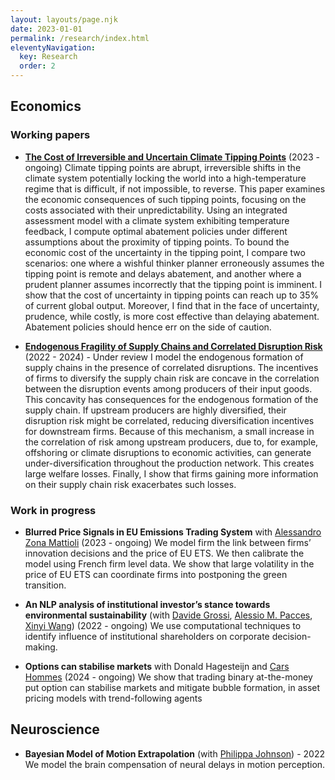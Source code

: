 ```yaml
---
layout: layouts/page.njk
date: 2023-01-01
permalink: /research/index.html
eleventyNavigation:
  key: Research
  order: 2
---
```


## Economics

### Working papers

- [**The Cost of Irreversible and Uncertain Climate Tipping Points**](../static/docs/tipping-point.pdf) (2023 - ongoing) 
    Climate tipping points are abrupt, irreversible shifts in the climate system potentially locking the world into a high-temperature regime that is difficult, if not impossible, to reverse. This paper examines the economic consequences of such tipping points, focusing on the costs associated with their unpredictability. Using an integrated assessment model with a climate system exhibiting temperature feedback, I compute optimal abatement policies under different assumptions about the proximity of tipping points. To bound the economic cost of the uncertainty in the tipping point, I compare two scenarios: one where a wishful thinker planner erroneously  assumes the tipping point is remote and delays abatement, and another where a prudent planner assumes incorrectly that the tipping point is imminent. I show that the cost of uncertainty in tipping points can reach up to 35\% of current global output. Moreover, I find that in the face of uncertainty, prudence, while costly, is more cost effective than delaying abatement. Abatement policies should hence err on the side of caution.


- [**Endogenous Fragility of Supply Chains and Correlated Disruption Risk**](../static/docs/endfrag.pdf) (2022 - 2024) - Under review
    I model the endogenous formation of supply chains in the presence of correlated disruptions. The incentives of firms to diversify the supply chain risk are concave in the correlation between the disruption events among producers of their input goods. This concavity has consequences for the endogenous formation of the supply chain. If upstream producers are highly diversified, their disruption risk might be correlated, reducing diversification incentives for downstream firms. Because of this mechanism, a small increase in the correlation of risk among upstream producers, due to, for example, offshoring or climate disruptions to economic activities, can generate under-diversification throughout the production network. This creates large welfare losses. Finally, I show that firms gaining more information on their supply chain risk exacerbates such losses.

### Work in progress

- **Blurred Price Signals in EU Emissions Trading System** with [Alessandro Zona Mattioli](https://research.vu.nl/en/persons/alessandro-zona-mattioli) (2023 - ongoing) 
    We model firm the link between firms’ innovation decisions and the price of EU ETS. We then calibrate the model using French firm level data. We show that large volatility in the price of EU ETS can coordinate firms into postponing the green transition.


- **An NLP analysis of institutional investor’s stance towards environmental sustainability** (with [Davide Grossi](https://davidegrossi.me/), [Alessio M. Pacces](https://www.uva.nl/en/profile/p/a/a.m.pacces/a.m.pacces.html), [Xinyi Wang](https://www.uva.nl/en/profile/w/a/x.wang/x.wang.html)) (2022 - ongoing)
    We use computational techniques to identify influence of institutional shareholders on corporate decision-making.

- **Options can stabilise markets** with Donald Hagesteijn and [Cars Hommes](https://www.uva.nl/en/profile/h/o/c.h.hommes/c.h.hommes.html) (2024 - ongoing)
    We show that trading binary at-the-money put option can stabilise markets and mitigate bubble formation, in asset pricing models with trend-following agents

## Neuroscience

- **Bayesian Model of Motion Extrapolation** (with [Philippa Johnson](https://www.universiteitleiden.nl/en/staffmembers/philippa-johnson)) - 2022
    We model the brain compensation of neural delays in motion perception. 